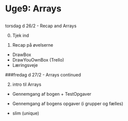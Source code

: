 # Uge9: Arrays 
## 
torsdag d 26/2 - Recap and Arrays

0) Tjek ind

1) Recap på øvelserne
- DrawBox
- DrawYouOwnBox (Trello)
- Læringsveje


###fredag d 27/2 - Arrays continued

2) intro til Arrays
- Gennemgang af bogen + TestOpgaver
- Gennemgang af bogens opgaver (i grupper og fælles)

- slim (unique)
